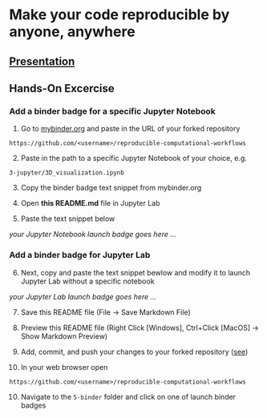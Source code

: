 # Make your code reproducible by anyone, anywhere

## [Presentation](Binder.pdf)

## Hands-On Excercise

### Add a binder badge for a specific Jupyter Notebook

1. Go to [mybinder.org](https://mybinder.org) and paste in the URL of your forked repository
```
https://github.com/<username>/reproducible-computational-workflows
```


2. Paste in the path to a specific Jupyter Notebook of your choice, e.g.
```
3-jupyter/3D_visualization.ipynb
```


3. Copy the binder badge text snippet from mybinder.org

4. Open **this README.md** file in Jupyter Lab

5. Paste the text snippet below
 
*your Jupyter Notebook launch badge goes here ...*

### Add a binder badge for Jupyter Lab

6. Next, copy and paste the text snippet bewlow and modify it to launch Jupyter Lab without a specific notebook

*your Jupyter Lab launch badge goes here ...*

7. Save this README file (File -> Save Markdown File)

8. Preview this README file (Right Click [Windows], Ctrl+Click [MacOS] -> Show Markdown Preview)

8. Add, commit, and push your changes to your forked repository ([see](../4-git/README.md))

9. In your web browser open
```
https://github.com/<username>/reproducible-computational-workflows
```


10. Navigate to the ```5-binder``` folder and click on one of launch binder badges

